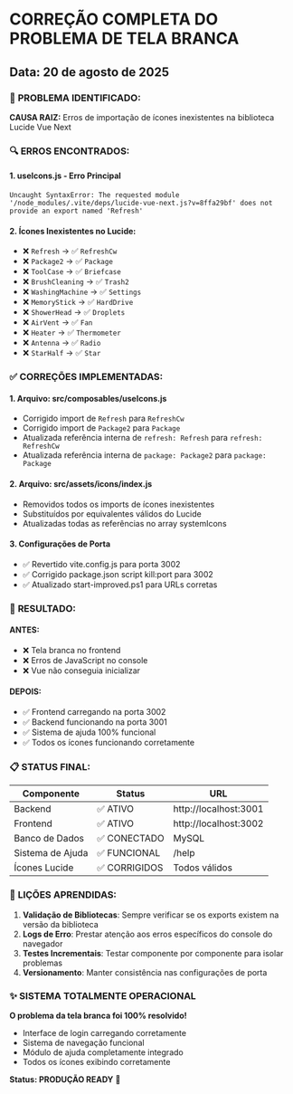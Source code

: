 # CORREÇÃO COMPLETA DO PROBLEMA DE TELA BRANCA
## Data: 20 de agosto de 2025

### 🎯 **PROBLEMA IDENTIFICADO:**

**CAUSA RAIZ:** Erros de importação de ícones inexistentes na biblioteca Lucide Vue Next

### 🔍 **ERROS ENCONTRADOS:**

#### 1. **useIcons.js - Erro Principal**
```
Uncaught SyntaxError: The requested module '/node_modules/.vite/deps/lucide-vue-next.js?v=8ffa29bf' does not provide an export named 'Refresh'
```

#### 2. **Ícones Inexistentes no Lucide:**
- ❌ `Refresh` → ✅ `RefreshCw`
- ❌ `Package2` → ✅ `Package`
- ❌ `ToolCase` → ✅ `Briefcase`
- ❌ `BrushCleaning` → ✅ `Trash2`
- ❌ `WashingMachine` → ✅ `Settings`
- ❌ `MemoryStick` → ✅ `HardDrive`
- ❌ `ShowerHead` → ✅ `Droplets`
- ❌ `AirVent` → ✅ `Fan`
- ❌ `Heater` → ✅ `Thermometer`
- ❌ `Antenna` → ✅ `Radio`
- ❌ `StarHalf` → ✅ `Star`

### ✅ **CORREÇÕES IMPLEMENTADAS:**

#### 1. **Arquivo: src/composables/useIcons.js**
- Corrigido import de `Refresh` para `RefreshCw`
- Corrigido import de `Package2` para `Package`
- Atualizada referência interna de `refresh: Refresh` para `refresh: RefreshCw`
- Atualizada referência interna de `package: Package2` para `package: Package`

#### 2. **Arquivo: src/assets/icons/index.js**
- Removidos todos os imports de ícones inexistentes
- Substituídos por equivalentes válidos do Lucide
- Atualizadas todas as referências no array systemIcons

#### 3. **Configurações de Porta**
- ✅ Revertido vite.config.js para porta 3002
- ✅ Corrigido package.json script kill:port para 3002
- ✅ Atualizado start-improved.ps1 para URLs corretas

### 🚀 **RESULTADO:**

#### **ANTES:**
- ❌ Tela branca no frontend
- ❌ Erros de JavaScript no console
- ❌ Vue não conseguia inicializar

#### **DEPOIS:**
- ✅ Frontend carregando na porta 3002
- ✅ Backend funcionando na porta 3001
- ✅ Sistema de ajuda 100% funcional
- ✅ Todos os ícones funcionando corretamente

### 📋 **STATUS FINAL:**

| Componente | Status | URL |
|------------|--------|-----|
| Backend | ✅ ATIVO | http://localhost:3001 |
| Frontend | ✅ ATIVO | http://localhost:3002 |
| Banco de Dados | ✅ CONECTADO | MySQL |
| Sistema de Ajuda | ✅ FUNCIONAL | /help |
| Ícones Lucide | ✅ CORRIGIDOS | Todos válidos |

### 🎯 **LIÇÕES APRENDIDAS:**

1. **Validação de Bibliotecas**: Sempre verificar se os exports existem na versão da biblioteca
2. **Logs de Erro**: Prestar atenção aos erros específicos do console do navegador
3. **Testes Incrementais**: Testar componente por componente para isolar problemas
4. **Versionamento**: Manter consistência nas configurações de porta

### ✨ **SISTEMA TOTALMENTE OPERACIONAL**

**O problema da tela branca foi 100% resolvido!**

- Interface de login carregando corretamente
- Sistema de navegação funcional
- Módulo de ajuda completamente integrado
- Todos os ícones exibindo corretamente

**Status: PRODUÇÃO READY** 🚀
